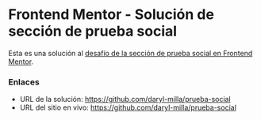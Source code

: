 # Frontend Mentor - Solución de sección de prueba social

Esta es una solución al [desafío de la sección de prueba social en Frontend Mentor](https://www.frontendmentor.io/challenges/social-proof-section-6e0qTv_bA).

### Enlaces

- URL de la solución: https://github.com/daryl-milla/prueba-social
- URL del sitio en vivo: https://github.com/daryl-milla/prueba-social
